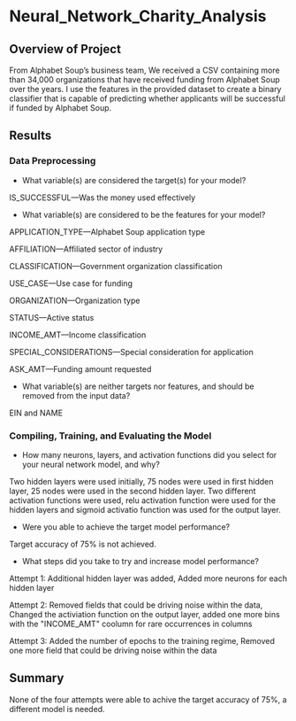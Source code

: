 # Neural_Network_Charity_Analysis
## Overview of Project
From Alphabet Soup’s business team, We received a CSV containing more than 34,000 organizations that have received funding from Alphabet Soup over the years. I use the features in the provided dataset to create a binary classifier that is capable of predicting whether applicants will be successful if funded by Alphabet Soup.

## Results
### Data Preprocessing
- What variable(s) are considered the target(s) for your model?

IS_SUCCESSFUL—Was the money used effectively

- What variable(s) are considered to be the features for your model?

APPLICATION_TYPE—Alphabet Soup application type

AFFILIATION—Affiliated sector of industry

CLASSIFICATION—Government organization classification

USE_CASE—Use case for funding

ORGANIZATION—Organization type

STATUS—Active status

INCOME_AMT—Income classification

SPECIAL_CONSIDERATIONS—Special consideration for application

ASK_AMT—Funding amount requested

- What variable(s) are neither targets nor features, and should be removed from the input data?

EIN and NAME

### Compiling, Training, and Evaluating the Model
- How many neurons, layers, and activation functions did you select for your neural network model, and why?

Two hidden layers were used initially, 75 nodes were used in first hidden layer, 25 nodes were used in the second hidden layer.
Two different activation functions were used, relu activation function were used for the hidden layers and sigmoid activatio function was used for the output layer.

- Were you able to achieve the target model performance? 
 
Target accuracy of 75% is not achieved.

- What steps did you take to try and increase model performance?

Attempt 1: Additional hidden layer was added, Added more neurons for each hidden layer

Attempt 2: Removed fields that could be driving noise within the data, Changed the activiation function on the output layer, added one more bins with the "INCOME_AMT" coolumn for rare occurrences in columns

Attempt 3: Added the number of epochs to the training regime, Removed one more field that could be driving noise within the data

## Summary
None of the four attempts were able to achive the target accuracy of 75%, a different model is needed.

